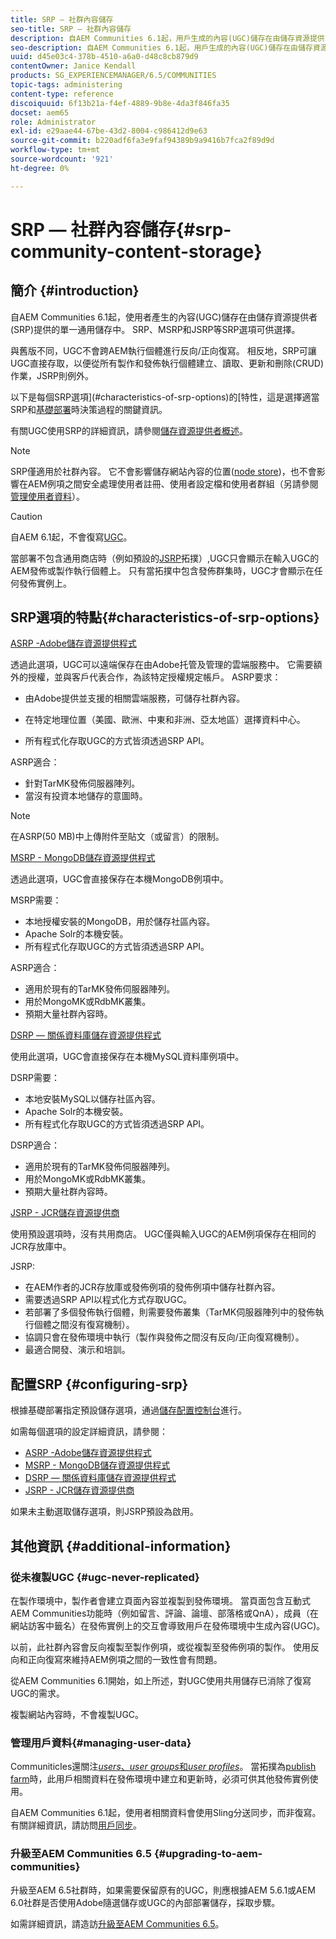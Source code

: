 ```yaml
---
title: SRP — 社群內容儲存
seo-title: SRP — 社群內容儲存
description: 自AEM Communities 6.1起，用戶生成的內容(UGC)儲存在由儲存資源提供商(SRP)提供的單個公共儲存中
seo-description: 自AEM Communities 6.1起，用戶生成的內容(UGC)儲存在由儲存資源提供商(SRP)提供的單個公共儲存中
uuid: d45e03c4-378b-4510-a6a0-d48c8cb879d9
contentOwner: Janice Kendall
products: SG_EXPERIENCEMANAGER/6.5/COMMUNITIES
topic-tags: administering
content-type: reference
discoiquuid: 6f13b21a-f4ef-4889-9b8e-4da3f846fa35
docset: aem65
role: Administrator
exl-id: e29aae44-67be-43d2-8004-c986412d9e63
source-git-commit: b220adf6fa3e9faf94389b9a9416b7fca2f89d9d
workflow-type: tm+mt
source-wordcount: '921'
ht-degree: 0%

---
```


# SRP — 社群內容儲存{#srp-community-content-storage}

## 簡介 {#introduction}

自AEM Communities 6.1起，使用者產生的內容(UGC)儲存在由儲存資源提供者(SRP)提供的單一通用儲存中。 SRP、MSRP和JSRP等SRP選項可供選擇。

與舊版不同，UGC不會跨AEM執行個體進行反向/正向復寫。 相反地，SRP可讓UGC直接存取，以便從所有製作和發佈執行個體建立、讀取、更新和刪除(CRUD)作業，JSRP則例外。

以下是每個SRP選項](#characteristics-of-srp-options)的[特性，這是選擇適當SRP和[基礎部署](/help/communities/topologies.md)時決策過程的關鍵資訊。

有關UGC使用SRP的詳細資訊，請參閱[儲存資源提供者概述](/help/communities/srp.md)。

>[!NOTE]
>
>SRP僅適用於社群內容。 它不會影響儲存網站內容的位置([node store](/help/sites-deploying/data-store-config.md))，也不會影響在AEM例項之間安全處理使用者註冊、使用者設定檔和使用者群組（另請參閱[管理使用者資料](#managing-user-data)）。

>[!CAUTION]
>
>自AEM 6.1起，不會復寫[UGC](#ugc-never-replicated)。
>
>當部署不包含通用商店時（例如預設的[JSRP](/help/communities/topologies.md#jsrp)拓撲）,UGC只會顯示在輸入UGC的AEM發佈或製作執行個體上。 只有當拓撲中包含發佈群集時，UGC才會顯示在任何發佈實例上。

## SRP選項的特點{#characteristics-of-srp-options}

[ASRP -Adobe儲存資源提供程式](/help/communities/asrp.md)

透過此選項，UGC可以遠端保存在由Adobe托管及管理的雲端服務中。 它需要額外的授權，並與客戶代表合作，為該特定授權規定帳戶。 ASRP要求：

* 由Adobe提供並支援的相關雲端服務，可儲存社群內容。
* 在特定地理位置（美國、歐洲、中東和非洲、亞太地區）選擇資料中心。

* 所有程式化存取UGC的方式皆須透過SRP API。

ASRP適合：

* 針對TarMK發佈伺服器陣列。
* 當沒有投資本地儲存的意圖時。

>[!NOTE]
>
>在ASRP(50 MB)中上傳附件至貼文（或留言）的限制。

[MSRP - MongoDB儲存資源提供程式](/help/communities/msrp.md)

透過此選項，UGC會直接保存在本機MongoDB例項中。

MSRP需要：

* 本地授權安裝的MongoDB，用於儲存社區內容。
* Apache Solr的本機安裝。
* 所有程式化存取UGC的方式皆須透過SRP API。

ASRP適合：

* 適用於現有的TarMK發佈伺服器陣列。
* 用於MongoMK或RdbMK叢集。
* 預期大量社群內容時。

[DSRP — 關係資料庫儲存資源提供程式](/help/communities/dsrp.md)

使用此選項，UGC會直接保存在本機MySQL資料庫例項中。

DSRP需要：

* 本地安裝MySQL以儲存社區內容。
* Apache Solr的本機安裝。
* 所有程式化存取UGC的方式皆須透過SRP API。

DSRP適合：

* 適用於現有的TarMK發佈伺服器陣列。
* 用於MongoMK或RdbMK叢集。
* 預期大量社群內容時。

[JSRP - JCR儲存資源提供商](/help/communities/jsrp.md)

使用預設選項時，沒有共用商店。 UGC僅與輸入UGC的AEM例項保存在相同的JCR存放庫中。

JSRP:

* 在AEM作者的JCR存放庫或發佈例項的發佈例項中儲存社群內容。
* 需要透過SRP API以程式化方式存取UGC。
* 若部署了多個發佈執行個體，則需要發佈叢集（TarMK伺服器陣列中的發佈執行個體之間沒有復寫機制）。
* 協調只會在發佈環境中執行（製作與發佈之間沒有反向/正向復寫機制）。
* 最適合開發、演示和培訓。

## 配置SRP {#configuring-srp}

根據基礎部署指定預設儲存選項，通過[儲存配置控制台](/help/communities/srp-config.md)進行。

如需每個選項的設定詳細資訊，請參閱：

* [ASRP -Adobe儲存資源提供程式](/help/communities/asrp.md)
* [MSRP - MongoDB儲存資源提供程式](/help/communities/msrp.md)
* [DSRP — 關係資料庫儲存資源提供程式](/help/communities/dsrp.md)
* [JSRP - JCR儲存資源提供商](/help/communities/jsrp.md)

如果未主動選取儲存選項，則JSRP預設為啟用。

## 其他資訊 {#additional-information}

### 從未複製UGC {#ugc-never-replicated}

在製作環境中，製作者會建立頁面內容並複製到發佈環境。 當頁面包含互動式AEM Communities功能時（例如留言、評論、論壇、部落格或QnA），成員（在網站訪客中籤名）在發佈實例上的交互會導致用戶在發佈環境中生成內容(UGC)。

以前，此社群內容會反向複製至製作例項，或從複製至發佈例項的製作。 使用反向和正向復寫來維持AEM例項之間的一致性會有問題。

從AEM Communities 6.1開始，如上所述，對UGC使用共用儲存已消除了復寫UGC的需求。

複製網站內容時，不會複製UGC。

### 管理用戶資料{#managing-user-data}

CommuniticIes還關注&#x200B;[*users*、*user groups*&#x200B;和&#x200B;*user profiles*](/help/communities/users.md)。 當拓撲為[publish farm](/help/sites-deploying/recommended-deploys.md#tarmk-farm)時，此用戶相關資料在發佈環境中建立和更新時，必須可供其他發佈實例使用。

自AEM Communities 6.1起，使用者相關資料會使用Sling分送同步，而非復寫。 有關詳細資訊，請訪問[用戶同步](/help/communities/sync.md)。

### 升級至AEM Communities 6.5 {#upgrading-to-aem-communities}

升級至AEM 6.5社群時，如果需要保留原有的UGC，則應根據AEM 5.6.1或AEM 6.0社群是否使用Adobe隨選儲存或UGC的內部部署儲存，採取步驟。

如需詳細資訊，請造訪[升級至AEM Communities 6.5](/help/communities/upgrade.md)。
